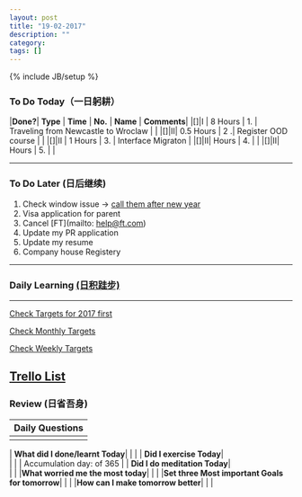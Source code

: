 ```yaml
---
layout: post
title: "19-02-2017"
description: ""
category: 
tags: []
---
```

{% include JB/setup %}


### To Do Today（一日躬耕）

|**Done?**| **Type** | **Time**   | **No.** | **Name** | **Comments**|
|[]|I | 8 Hours    | 1. | Traveling from Newcastle to Wroclaw |	 | 
|[]|II| 0.5 Hours  | 2 .| Register OOD course |	|
|[]|II | 1 Hours   | 3. | Interface Migraton	 |
|[]|II|  Hours    | 4. |	 |
|[]|II|  Hours    | 5. | |

---

### To Do Later (日后继续) 

1. Check window issue -> [call them after new year](http://neil526.tripod.com/) 
2. Visa application for parent
3. Cancel [FT](mailto: help@ft.com)
4. Update my PR application 
5. Update my resume 
7. Company house Registery

---

### Daily Learning [(日积跬步)](https://yitianxu.github.io/2017/01/05/learning-summary)


---

[Check Targets for 2017 first](https://yitianxu.github.io/2016/12/30/resolution-for-2017)

[Check Monthly Targets](https://yitianxu.github.io/pages/monthly%20targets/Monthly)

[Check Weekly Targets](https://yitianxu.github.io/pages/weekly%20targets/Weekly%20Targets) 

[Trello List](https://yitianxu.github.io/2016/12/30/resolution-for-2017)
---

### Review (日省吾身)

| Daily Questions                   |                                           
|:----------------------------------|
|                                   |

| **What did I done/learnt Today**| 
|    |
| **Did I exercise Today**|          
|     |
| Accumulation day:  of 365   |
| **Did I do meditation Today**|          
|     |
|**What worried me the most today**|
|                                |
|**Set three Most important Goals for tomorrow**|
|                                        |
|**How can I make tomorrow better**|
|                          |